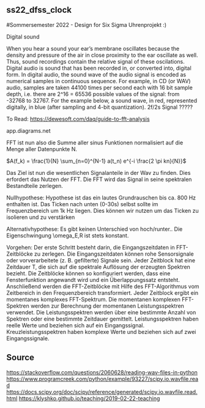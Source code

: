 ## ss22_dfss_clock
#Sommersemester 2022 - Design for Six Sigma Uhrenprojekt :) 

Digital sound

When you hear a sound your ear’s membrane oscillates because the density and pressure of the air in close proximity 
to the ear oscillate as well. Thus, sound recordings contain the relative signal of these oscilations. Digital audio is 
sound that has been recorded in, or converted into, digital form. In digital audio, the sound wave of the audio signal 
is encoded as numerical samples in continuous sequence. For example, in CD (or WAV) audio, samples are taken 44100 times 
per second each with 16 bit sample depth, i.e. there are 2^16 = 65536 possible values of the signal: from -32768 to 32767. 
For the example below, a sound wave, in red, represented digitally, in blue (after sampling and 4-bit quantization).
2f/2s Signal    ?????

To Read:
https://dewesoft.com/daq/guide-to-fft-analysis

app.diagrams.net

FFT ist nun also die Summe aller sinus Funktionen normalisiert auf die Menge aller Datenpunkte N. 

$A(f_k) = \frac{1}{N} \sum_{n=0}^{N-1} a(t_n) e^{-i \frac{2 \pi kn}{N}}$


Das Ziel ist nun die wesentlichen Signalanteile in der Wav zu finden. Dies erfordert das Nutzen der FFT. Die FFT 
wird das Signal in seine spektralen Bestandteile zerlegen. 

Nullhypothese:
Hypothese ist das ein lautes Grundrauschen bis ca. 800 Hz enthalten ist. Das Ticken nach unten (0-30s) selbst sollte im 
Frequenzbereich um 1k Hz liegen. Dies können wir nutzen um das Ticken zu isolieren und zu verstärken

Alternativhypothese: 
Es gibt keinen Unterschied von hoch/runter.. Die Eigenschwingung \omega_E,R ist stets konstant.

Vorgehen:
Der erste Schritt besteht darin, die Eingangszeitdaten in FFT-Zeitblöcke zu zerlegen. Die Eingangszeitdaten können rohe 
Sensorsignale oder vorverarbeitete (z. B. gefilterte) Signale sein. Jeder Zeitblock hat eine Zeitdauer T, die sich auf 
die spektrale Auflösung der erzeugten Spektren bezieht. Die Zeitblöcke können so konfiguriert werden, dass eine 
Fensterfunktion angewandt wird und ein Überlappungssatz entsteht. 
Anschließend werden die FFT-Zeitblöcke mit Hilfe des FFT-Algorithmus vom Zeitbereich in den Frequenzbereich transformiert. 
Jeder Zeitblock ergibt ein momentanes komplexes FFT-Spektrum. 
Die momentanen komplexen FFT-Spektren werden zur Berechnung der momentanen Leistungsspektren verwendet. Die Leistungsspektren 
werden über eine bestimmte Anzahl von Spektren oder eine bestimmte Zeitdauer gemittelt. Leistungsspektren haben reelle 
Werte und beziehen sich auf ein Eingangssignal. Kreuzleistungsspektren haben komplexe Werte und beziehen sich auf zwei 
Eingangssignale.


## Source
https://stackoverflow.com/questions/2060628/reading-wav-files-in-python
https://www.programcreek.com/python/example/93227/scipy.io.wavfile.read
https://docs.scipy.org/doc/scipy/reference/generated/scipy.io.wavfile.read.html
https://klyshko.github.io/teaching/2019-02-22-teaching

